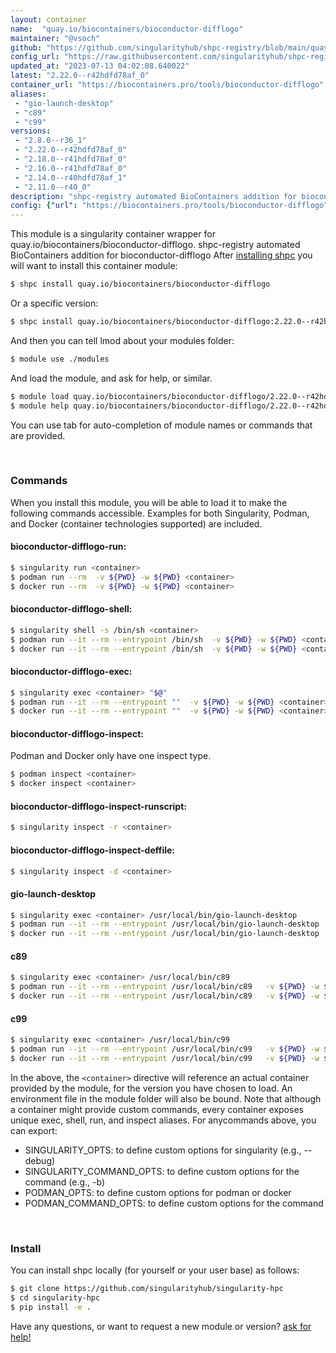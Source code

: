 ```yaml
---
layout: container
name:  "quay.io/biocontainers/bioconductor-difflogo"
maintainer: "@vsoch"
github: "https://github.com/singularityhub/shpc-registry/blob/main/quay.io/biocontainers/bioconductor-difflogo/container.yaml"
config_url: "https://raw.githubusercontent.com/singularityhub/shpc-registry/main/quay.io/biocontainers/bioconductor-difflogo/container.yaml"
updated_at: "2023-07-13 04:02:08.640022"
latest: "2.22.0--r42hdfd78af_0"
container_url: "https://biocontainers.pro/tools/bioconductor-difflogo"
aliases:
 - "gio-launch-desktop"
 - "c89"
 - "c99"
versions:
 - "2.8.0--r36_1"
 - "2.22.0--r42hdfd78af_0"
 - "2.18.0--r41hdfd78af_0"
 - "2.16.0--r41hdfd78af_0"
 - "2.14.0--r40hdfd78af_1"
 - "2.11.0--r40_0"
description: "shpc-registry automated BioContainers addition for bioconductor-difflogo"
config: {"url": "https://biocontainers.pro/tools/bioconductor-difflogo", "maintainer": "@vsoch", "description": "shpc-registry automated BioContainers addition for bioconductor-difflogo", "latest": {"2.22.0--r42hdfd78af_0": "sha256:e7c8fdd165289f70c5443ea54c7b2f9abe37a5ba36cd9ca2a49b2f321a3e12b0"}, "tags": {"2.8.0--r36_1": "sha256:2fa21a4507faff14c778cc317ef76d29490339ebbfc0966bc744122a390c5249", "2.22.0--r42hdfd78af_0": "sha256:e7c8fdd165289f70c5443ea54c7b2f9abe37a5ba36cd9ca2a49b2f321a3e12b0", "2.18.0--r41hdfd78af_0": "sha256:a56d9732f4d6961a4071825f080f8a6456415cdec88be6f2d0d48a898c921843", "2.16.0--r41hdfd78af_0": "sha256:2a45f03963b62e1e6428d7b5db5c31018848e93bc241de785b75de1d47aa67f3", "2.14.0--r40hdfd78af_1": "sha256:8d8869ea6e22726579b90eae9cc4eee19b08f72f33dcb9d172a1ba3c4b1dab82", "2.11.0--r40_0": "sha256:9b6dfd9734f84230e2c977cd2d0537edf11297c95ae64300379d049a78cb1a33"}, "docker": "quay.io/biocontainers/bioconductor-difflogo", "aliases": {"gio-launch-desktop": "/usr/local/bin/gio-launch-desktop", "c89": "/usr/local/bin/c89", "c99": "/usr/local/bin/c99"}}
---
```


This module is a singularity container wrapper for quay.io/biocontainers/bioconductor-difflogo.
shpc-registry automated BioContainers addition for bioconductor-difflogo
After [installing shpc](#install) you will want to install this container module:


```bash
$ shpc install quay.io/biocontainers/bioconductor-difflogo
```

Or a specific version:

```bash
$ shpc install quay.io/biocontainers/bioconductor-difflogo:2.22.0--r42hdfd78af_0
```

And then you can tell lmod about your modules folder:

```bash
$ module use ./modules
```

And load the module, and ask for help, or similar.

```bash
$ module load quay.io/biocontainers/bioconductor-difflogo/2.22.0--r42hdfd78af_0
$ module help quay.io/biocontainers/bioconductor-difflogo/2.22.0--r42hdfd78af_0
```

You can use tab for auto-completion of module names or commands that are provided.

<br>

### Commands

When you install this module, you will be able to load it to make the following commands accessible.
Examples for both Singularity, Podman, and Docker (container technologies supported) are included.

#### bioconductor-difflogo-run:

```bash
$ singularity run <container>
$ podman run --rm  -v ${PWD} -w ${PWD} <container>
$ docker run --rm  -v ${PWD} -w ${PWD} <container>
```

#### bioconductor-difflogo-shell:

```bash
$ singularity shell -s /bin/sh <container>
$ podman run --it --rm --entrypoint /bin/sh  -v ${PWD} -w ${PWD} <container>
$ docker run --it --rm --entrypoint /bin/sh  -v ${PWD} -w ${PWD} <container>
```

#### bioconductor-difflogo-exec:

```bash
$ singularity exec <container> "$@"
$ podman run --it --rm --entrypoint ""  -v ${PWD} -w ${PWD} <container> "$@"
$ docker run --it --rm --entrypoint ""  -v ${PWD} -w ${PWD} <container> "$@"
```

#### bioconductor-difflogo-inspect:

Podman and Docker only have one inspect type.

```bash
$ podman inspect <container>
$ docker inspect <container>
```

#### bioconductor-difflogo-inspect-runscript:

```bash
$ singularity inspect -r <container>
```

#### bioconductor-difflogo-inspect-deffile:

```bash
$ singularity inspect -d <container>
```


#### gio-launch-desktop

```bash
$ singularity exec <container> /usr/local/bin/gio-launch-desktop
$ podman run --it --rm --entrypoint /usr/local/bin/gio-launch-desktop   -v ${PWD} -w ${PWD} <container> -c " $@"
$ docker run --it --rm --entrypoint /usr/local/bin/gio-launch-desktop   -v ${PWD} -w ${PWD} <container> -c " $@"
```


#### c89

```bash
$ singularity exec <container> /usr/local/bin/c89
$ podman run --it --rm --entrypoint /usr/local/bin/c89   -v ${PWD} -w ${PWD} <container> -c " $@"
$ docker run --it --rm --entrypoint /usr/local/bin/c89   -v ${PWD} -w ${PWD} <container> -c " $@"
```


#### c99

```bash
$ singularity exec <container> /usr/local/bin/c99
$ podman run --it --rm --entrypoint /usr/local/bin/c99   -v ${PWD} -w ${PWD} <container> -c " $@"
$ docker run --it --rm --entrypoint /usr/local/bin/c99   -v ${PWD} -w ${PWD} <container> -c " $@"
```



In the above, the `<container>` directive will reference an actual container provided
by the module, for the version you have chosen to load. An environment file in the
module folder will also be bound. Note that although a container
might provide custom commands, every container exposes unique exec, shell, run, and
inspect aliases. For anycommands above, you can export:

 - SINGULARITY_OPTS: to define custom options for singularity (e.g., --debug)
 - SINGULARITY_COMMAND_OPTS: to define custom options for the command (e.g., -b)
 - PODMAN_OPTS: to define custom options for podman or docker
 - PODMAN_COMMAND_OPTS: to define custom options for the command

<br>

### Install

You can install shpc locally (for yourself or your user base) as follows:

```bash
$ git clone https://github.com/singularityhub/singularity-hpc
$ cd singularity-hpc
$ pip install -e .
```

Have any questions, or want to request a new module or version? [ask for help!](https://github.com/singularityhub/singularity-hpc/issues)